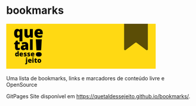 # bookmarks


![Logo](img/ilustracao.png)


Uma lista de bookmarks, links e marcadores de conteúdo livre e OpenSource


GitPages Site disponível em https://quetaldessejeito.github.io/bookmarks/. 
